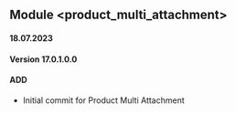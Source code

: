 ## Module <product_multi_attachment>

#### 18.07.2023
#### Version 17.0.1.0.0
#### ADD
- Initial commit for Product Multi Attachment